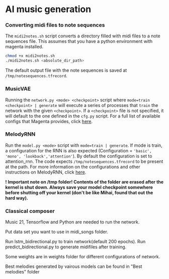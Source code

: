 # AI music generation

### Converting midi files to note sequences
The `midi2notes.sh` script converts a directory filled with midi files to a note sequences file. This assumes that you have a python environment with magenta installed. 
```sh
chmod +x midi2notes.sh
./midi2notes.sh <absolute_dir_path>
```
The default output file with the note sequences is saved at `/tmp/notesequences.tfrecord`.

### MusicVAE
Running the `network.py <mode> <checkpoint>` script where `mode=train <checkpoint> | generate` will execute a series of processes that `train` the network with the given `<checkpoint>`. If a `<checkpoint>` file is not specified, it will default to the one defined in the `cfg.py` script. For a full list of available configs that Magenta provides, click [here](https://github.com/tensorflow/magenta/tree/master/magenta/models/music_vae#pre-trained-checkpoints).

### MelodyRNN
Run the `model.py <mode>` script with `mode=train | generate`. If mode is train, a configuration for the RNN is also expected (Configuration = `'basic', 'mono', 'lookback','attention'`). By default the configuration is set to attention_rnn. The code expects `/tmp/notesequences.tfrecord` to be present at the path. For more information on the configurations and other instructions on MelodyRNN, click [here](https://github.com/tensorflow/magenta/tree/master/magenta/models/melody_rnn).

**! Important note on /tmp folder! Contents of the folder are erased after the kernel is shut down. Always save your model checkpoint somewhere before shutting off your kernel (don't be like Mihai, found that out the hard way).**



### Classical composer
Music 21, Tensorflow and Python are needed to run the network.

Put data set you want to use in midi_songs folder.

Run lstm_bidirectional.py to train network(default 200 epochs). Run predict_bidirectional.py to generate midifiles after training.

Some weights are in weights folder for different configurations of network.

Best melodies generated by vairous models can be found in "Best melodies" folder

